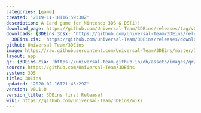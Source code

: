 ```yaml
---
categories: [game]
created: '2019-11-18T16:59:30Z'
description: A Card game for Nintendo 3DS & DS(i)!
download_page: https://github.com/Universal-Team/3DEins/releases/tag/v0.1.0
downloads: {3DEins.3dsx: 'https://github.com/Universal-Team/3DEins/releases/download/v0.1.0/3DEins.3dsx',
  3DEins.cia: 'https://github.com/Universal-Team/3DEins/releases/download/v0.1.0/3DEins.cia'}
github: Universal-Team/3DEins
image: https://raw.githubusercontent.com/Universal-Team/3DEins/master/3ds/app/banner.png
layout: app
qr: {3DEins.cia: 'https://universal-team.github.io/db/assets/images/qr/3deins.cia.png'}
source: https://github.com/Universal-Team/3DEins
system: 3DS
title: 3DEins
updated: '2020-02-16T21:43:29Z'
version: v0.1.0
version_title: 3DEins first Release!
wiki: https://github.com/Universal-Team/3DEins/wiki
---
```

